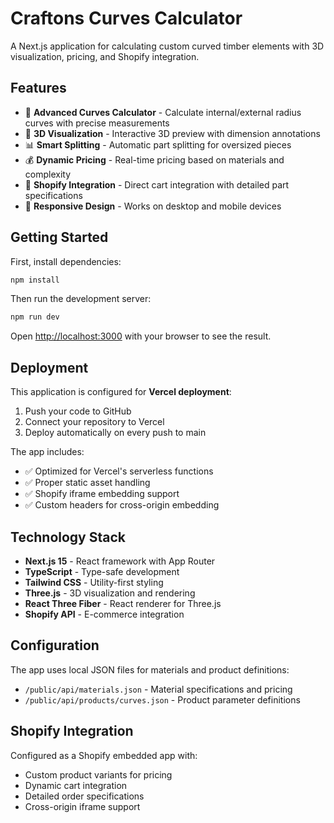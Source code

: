 # Craftons Curves Calculator

A Next.js application for calculating custom curved timber elements with 3D visualization, pricing, and Shopify integration.

## Features

- 🎯 **Advanced Curves Calculator** - Calculate internal/external radius curves with precise measurements
- 🎨 **3D Visualization** - Interactive 3D preview with dimension annotations
- 📊 **Smart Splitting** - Automatic part splitting for oversized pieces
- 💰 **Dynamic Pricing** - Real-time pricing based on materials and complexity
- 🛒 **Shopify Integration** - Direct cart integration with detailed part specifications
- 📱 **Responsive Design** - Works on desktop and mobile devices

## Getting Started

First, install dependencies:

```bash
npm install
```

Then run the development server:

```bash
npm run dev
```

Open [http://localhost:3000](http://localhost:3000) with your browser to see the result.

## Deployment

This application is configured for **Vercel deployment**:

1. Push your code to GitHub
2. Connect your repository to Vercel
3. Deploy automatically on every push to main

The app includes:
- ✅ Optimized for Vercel's serverless functions
- ✅ Proper static asset handling
- ✅ Shopify iframe embedding support
- ✅ Custom headers for cross-origin embedding

## Technology Stack

- **Next.js 15** - React framework with App Router
- **TypeScript** - Type-safe development
- **Tailwind CSS** - Utility-first styling
- **Three.js** - 3D visualization and rendering
- **React Three Fiber** - React renderer for Three.js
- **Shopify API** - E-commerce integration

## Configuration

The app uses local JSON files for materials and product definitions:
- `/public/api/materials.json` - Material specifications and pricing
- `/public/api/products/curves.json` - Product parameter definitions

## Shopify Integration

Configured as a Shopify embedded app with:
- Custom product variants for pricing
- Dynamic cart integration
- Detailed order specifications
- Cross-origin iframe support
